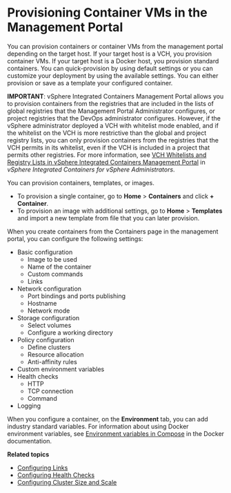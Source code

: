 # Provisioning Container VMs in the Management Portal #

You can provision containers or container VMs from the management portal depending on the target host. If your target host is a VCH, you provision container VMs. If your target host is a Docker host, you provision standard containers. You can quick-provision by using default settings or you can customize your deployment by using the available settings. You can either provision or save as a template your configured container.

**IMPORTANT**: vSphere Integrated Containers Management Portal allows you to provision containers from the registries that are included in the lists of   global registries that the Management Portal Administrator configures, or project registries that the DevOps administrator configures. However, if the vSphere administrator deployed a VCH with whitelist mode enabled, and if the whitelist on the VCH is more restrictive than the global and project registry lists, you can only provision containers from the registries that the VCH permits in its whitelist, even if the VCH is included in a project that permits other registries. For more information, see [VCH Whitelists and Registry Lists in vSphere Integrated Containers Management Portal](../vic_vsphere_admin/vch_registry.md#vch-whitelist-mp) in *vSphere Integrated Containers for vSphere Administrators*.

You can provision containers, templates, or images. 
- To provision a single container, go to **Home** > **Containers** and click **+ Container**.
- To provision an image with additional settings, go to **Home** > **Templates** and import a new template from file that you can later provision.


When you create containers from the Containers page in the management portal, you can configure the following settings:

- Basic configuration
	- Image to be used
	- Name of the container
	- Custom commands
	- Links
- Network configuration
	- Port bindings and ports publishing
	- Hostname
	- Network mode
- Storage configuration
	- Select volumes
	- Configure a working directory
- Policy configuration
	- Define clusters
	- Resource allocation
	- Anti-affinity rules
- Custom environment variables
- Health checks
	- HTTP
	- TCP connection
	- Command
- Logging

When you configure a container, on the **Environment** tab, you can add industry standard variables.
For information about using Docker environment variables, see [Environment variables in Compose](https://docs.docker.com/compose/environment-variables/) in the Docker documentation.

**Related topics**

- [Configuring Links](configuring_links.md)
- [Configuring Health Checks](configuring_health_checks.md)
- [Configuring Cluster Size and Scale](configuring_clusters.md)
